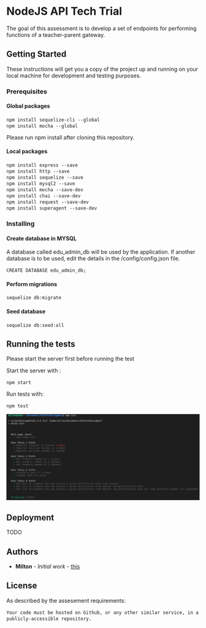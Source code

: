 # NodeJS API Tech Trial 
The goal of this assessment is to develop a set of endpoints for performing functions of a teacher-parent gateway.

## Getting Started

These instructions will get you a copy of the project up and running on your local machine for development and testing purposes.

### Prerequisites
#### Global packages
```
npm install sequelize-cli --global
npm install mocha --global
```

Please run npm install after cloning this repository.
#### Local packages
```
npm install express --save
npm install http --save
npm install sequelize --save
npm install mysql2 --save
npm install mocha --save-dev
npm install chai --save-dev
npm install request --save-dev
npm install superagent --save-dev
```

### Installing

#### Create database in MYSQL
A database called edu_admin_db will be used by the application. 
If another database is to be used, edit the details in the /config/config.json file.
```
CREATE DATABASE edu_admin_db;
```

#### Perform migrations
```
sequelize db:migrate
```

#### Seed database
```
sequelize db:seed:all
```


## Running the tests
Please start the server first before running the test

Start the server with :
```
npm start
```

Run tests with:
```
npm test
```
![Unit tests for assessment](/images/tests.png?raw=true "Unit Testing")

## Deployment

TODO

## Authors

* **Milton** - *Initial work* - [this](https://github.com/yupm/NJSTechAssigment)

## License

As described by the assesement requirements:
```
Your code must be hosted on Github, or any other similar service, in a publicly-accessible repository.
```

